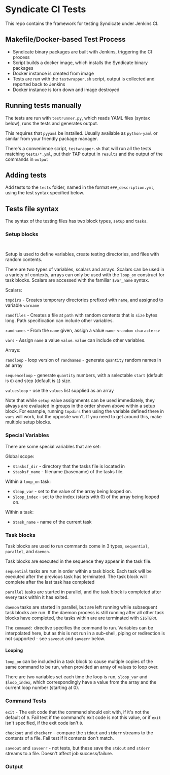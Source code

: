 # Syndicate CI Tests

This repo contains the framework for testing Syndicate under Jenkins CI.

## Makefile/Docker-based Test Process

 - Syndicate binary packages are built with Jenkins, triggering the CI process
 - Script builds a docker image, which installs the Syndicate binary packages
 - Docker instance is created from image
 - Tests are run with the `testwrapper.sh` script, output is collected and
   reported back to Jenkins
 - Docker instance is torn down and image destroyed

## Running tests manually

The tests are run with `testrunner.py`, which reads YAML files (syntax below),
runs the tests and generates output.

This requires that `pyyaml` be installed.  Usually available as `python-yaml`
or similar from your friendly package manager.

There's a convenience script, `testwrapper.sh` that will run all the tests
matching `tests/*.yml`, put their TAP output in `results` and the output of the
commands in `output`

## Adding tests

Add tests to the `tests` folder, named in the format `###_description.yml`,
using the test syntax specified below.

## Tests file syntax

The syntax of the testing files has two block types, `setup` and `tasks`.

### Setup blocks

```


```


Setup is used to define variables, create testing directories, and files with
random contents.

There are two types of variables, scalars and arrays.  Scalars can be used in a
variety of contexts, arrays can only be used with the `loop_on` construct for
task blocks. Scalars are accessed with the familiar `$var_name` syntax.

Scalars:

`tmpdirs` - Creates temporary directories prefixed with `name`, and assigned to
variable `varname`

`randfiles` - Creates a file at `path` with random contents that is `size`
bytes long.  Path specification can include other variables.

`randnames` - From the `name` given, assign a value `name-<random characters>`

`vars` - Assign `name` a value `value`.  `value` can include other variables.

Arrays:

`randloop` - loop version of `randnames` - generate `quantity` random names in
an array

`sequenceloop` - generate `quantity` numbers, with a selectable `start`
(default is `0`) and step (default is `1`) size.

`valuesloop` - use the `values` list supplied as an array

Note that while `setup` value assignments can be used immediately, they always
are evaluated in groups in the order shown above within a setup block.  For
example, running `tmpdirs` then using the variable defined there in `vars` will
work, but the opposite won't.  If you need to get around this, make multiple
setup blocks.


### Special Variables

There are some special variables that are set:

Global scope:

 - `$tasksf_dir` - directory that the tasks file is located in
 - `$tasksf_name` - filename (basename) of the tasks file.

Within a `loop_on` task:

 - `$loop_var` - set to the value of the array being looped on.
 - `$loop_index` - set to the index (starts with 0) of the array being looped on.

Within a task:

 - `$task_name` - name of the current task

### Task blocks

Task blocks are used to run commands come in 3 types, `sequential`, `parallel`,
and `daemon`.

Task blocks are executed in the sequence they appear in the task file.

`sequential` tasks are run in order within a task block. Each task will be
executed after the previous task has terminated.  The task block will complete
after the last task has completed

`parallel` tasks are started in parallel, and the task block is completed
after every task within it has exited.

`daemon` tasks are started in parallel, but are left running while subsequent
task blocks are run. If the daemon process is still running after all other
task blocks have completed, the tasks within are are terminated with `SIGTERM`.

The `command:` directive specifies the command to run. Variables can be
interpolated here, but as this is not run in a sub-shell, piping or redirection
is not supported - see `saveout` and `saveerr` below.

#### Looping

`loop_on` can be included in a task block to cause multiple copies of the same
command to be run, when provided an array of values to loop over.

There are two variables set each time the loop is run, `$loop_var` and
`$loop_index`, which correspondingly have a value from the array and the
current loop number (starting at 0).

### Command Tests

`exit` - The exit code that the command should exit with, if it's not the
default of `0`.  Fail test if the command's exit code is not this value, or if
`exit` isn't specified, if the exit code isn't `0`.

`checkout` and `checkerr` - compare the `stdout` and `stderr` streams to the
contents of a file. Fail test if it contents don't match.

`saveout` and `saveerr` - not tests, but these save the `stdout` and
`stderr` streams to a file.  Doesn't affect job success/failure.

### Output



